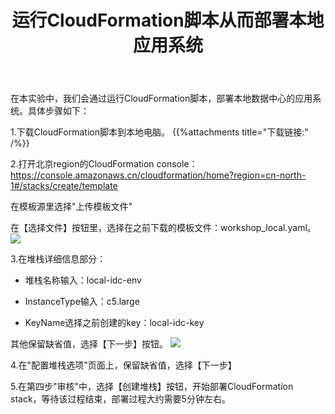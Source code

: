 ﻿---
title: "运行CloudFormation脚本从而部署本地应用系统"
chapter: false
weight: 21
---

在本实验中，我们会通过运行CloudFormation脚本，部署本地数据中心的应用系统。具体步骤如下：

1.下载CloudFormation脚本到本地电脑。
{{%attachments title="下载链接:" /%}}

2.打开北京region的CloudFormation console：https://console.amazonaws.cn/cloudformation/home?region=cn-north-1#/stacks/create/template

在模板源里选择"上传模板文件"

在【选择文件】按钮里，选择在之前下载的模板文件：workshop_local.yaml。
![](/images/CreateSourceEnv/createStack1.png)

3.在堆栈详细信息部分：

* 堆栈名称输入：local-idc-env

* InstanceType输入：c5.large

* KeyName选择之前创建的key：local-idc-key

其他保留缺省值，选择【下一步】按钮。
![](/images/CreateSourceEnv/createStack2.png)

4.在"配置堆栈选项"页面上，保留缺省值，选择【下一步】

5.在第四步"审核"中，选择【创建堆栈】按钮，开始部署CloudFormation stack，等待该过程结束，部署过程大约需要5分钟左右。

